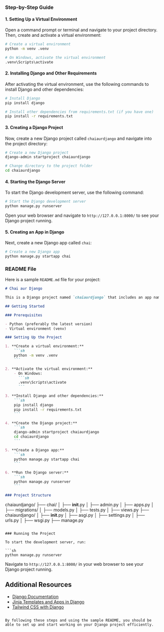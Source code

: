 

### Step-by-Step Guide

#### 1. Setting Up a Virtual Environment

Open a command prompt or terminal and navigate to your project directory. Then, create and activate a virtual environment:

```sh
# Create a virtual environment
python -m venv .venv

# On Windows, activate the virtual environment
.venv\Scripts\activate
```

#### 2. Installing Django and Other Requirements

After activating the virtual environment, use the following commands to install Django and other dependencies:

```sh
# Install Django
pip install django

# Install other dependencies from requirements.txt (if you have one)
pip install -r requirements.txt
```

#### 3. Creating a Django Project

Now, create a new Django project called `chaiaurdjango` and navigate into the project directory:

```sh
# Create a new Django project
django-admin startproject chaiaurdjango

# Change directory to the project folder
cd chaiaurdjango
```

#### 4. Starting the Django Server

To start the Django development server, use the following command:

```sh
# Start the Django development server
python manage.py runserver
```

Open your web browser and navigate to `http://127.0.0.1:8000/` to see your Django project running.

#### 5. Creating an App in Django

Next, create a new Django app called `chai`:

```sh
# Create a new Django app
python manage.py startapp chai
```

### README File

Here is a sample `README.md` file for your project:

```markdown
# Chai aur Django

This is a Django project named `chaiaurdjango` that includes an app named `chai`.

## Getting Started

### Prerequisites

- Python (preferably the latest version)
- Virtual environment (venv)

### Setting Up the Project

1. **Create a virtual environment:**
    ```sh
    python -m venv .venv
    ```

2. **Activate the virtual environment:**
    - On Windows:
      ```sh
      .venv\Scripts\activate
      ```

3. **Install Django and other dependencies:**
    ```sh
    pip install django
    pip install -r requirements.txt
    ```

4. **Create the Django project:**
    ```sh
    django-admin startproject chaiaurdjango
    cd chaiaurdjango
    ```

5. **Create a Django app:**
    ```sh
    python manage.py startapp chai
    ```

6. **Run the Django server:**
    ```sh
    python manage.py runserver
    ```

### Project Structure

```
chaiaurdjango/
├── chai/
│   ├── __init__.py
│   ├── admin.py
│   ├── apps.py
│   ├── migrations/
│   ├── models.py
│   ├── tests.py
│   ├── views.py
├── chaiaurdjango/
│   ├── __init__.py
│   ├── asgi.py
│   ├── settings.py
│   ├── urls.py
│   ├── wsgi.py
├── manage.py
```

### Running the Project

To start the development server, run:

```sh
python manage.py runserver
```

Navigate to `http://127.0.0.1:8000/` in your web browser to see your Django project running.

## Additional Resources

- [Django Documentation](https://docs.djangoproject.com/en/stable/)
- [Jinja Templates and Apps in Django](https://chaicode.com/blogs/jinja-templates-and-apps-in-django)
- [Tailwind CSS with Django](https://django-tailwind.readthedocs.io/en/latest/installation.html)
```

By following these steps and using the sample README, you should be able to set up and start working on your Django project efficiently.
